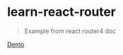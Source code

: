 # learn-react-router

> Example from react router4 doc

[Demo](//ldqblog.me/learn-react-router/build/)

